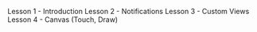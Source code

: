 Lesson 1 - Introduction
Lesson 2 - Notifications
Lesson 3 - Custom Views
Lesson 4 - Canvas (Touch, Draw)

